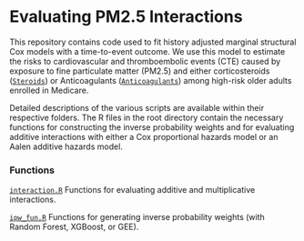 # Evaluating PM2.5 Interactions

This repository contains code used to fit history adjusted marginal structural Cox models with a time-to-event outcome. We use this model to estimate the risks to cardiovascular and thromboembolic events (CTE) caused by exposure to fine particulate matter (PM2.5) and either corticosteroids ([`Steroids`](https://github.com/kevjosey/pm-interaction/blob/main/Steroids/)) or Anticoagulants ([`Anticoagulants`](https://github.com/kevjosey/pm-interaction/blob/main/Anticoagulants/)) among high-risk older adults enrolled in Medicare. 

Detailed descriptions of the various scripts are available within their respective folders. The R files in the root directory contain the necessary functions for constructing the inverse probability weights and for evaluating additive interactions with either a Cox proportional hazards model or an Aalen additive hazards model.

### Functions

[`interaction.R`](https://github.com/kevjosey/pm-interaction/blob/main/Functions/interaction.R) Functions for evaluating additive and multiplicative interactions. 

[`ipw_fun.R`](https://github.com/kevjosey/pm-interaction/blob/main/Functions/ipw_fun.R) Functions for generating inverse probability weights (with Random Forest, XGBoost, or GEE). 


